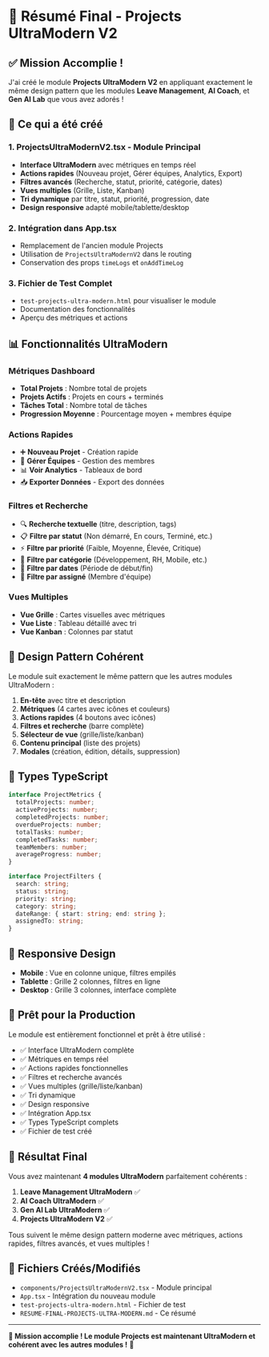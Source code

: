 # 🚀 Résumé Final - Projects UltraModern V2

## ✅ Mission Accomplie !

J'ai créé le module **Projects UltraModern V2** en appliquant exactement le même design pattern que les modules **Leave Management**, **AI Coach**, et **Gen AI Lab** que vous avez adorés !

## 🎯 Ce qui a été créé

### 1. **ProjectsUltraModernV2.tsx** - Module Principal
- **Interface UltraModern** avec métriques en temps réel
- **Actions rapides** (Nouveau projet, Gérer équipes, Analytics, Export)
- **Filtres avancés** (Recherche, statut, priorité, catégorie, dates)
- **Vues multiples** (Grille, Liste, Kanban)
- **Tri dynamique** par titre, statut, priorité, progression, date
- **Design responsive** adapté mobile/tablette/desktop

### 2. **Intégration dans App.tsx**
- Remplacement de l'ancien module Projects
- Utilisation de `ProjectsUltraModernV2` dans le routing
- Conservation des props `timeLogs` et `onAddTimeLog`

### 3. **Fichier de Test Complet**
- `test-projects-ultra-modern.html` pour visualiser le module
- Documentation des fonctionnalités
- Aperçu des métriques et actions

## 📊 Fonctionnalités UltraModern

### Métriques Dashboard
- **Total Projets** : Nombre total de projets
- **Projets Actifs** : Projets en cours + terminés
- **Tâches Total** : Nombre total de tâches
- **Progression Moyenne** : Pourcentage moyen + membres équipe

### Actions Rapides
- ➕ **Nouveau Projet** - Création rapide
- 👥 **Gérer Équipes** - Gestion des membres
- 📊 **Voir Analytics** - Tableaux de bord
- 📥 **Exporter Données** - Export des données

### Filtres et Recherche
- 🔍 **Recherche textuelle** (titre, description, tags)
- 📋 **Filtre par statut** (Non démarré, En cours, Terminé, etc.)
- ⚡ **Filtre par priorité** (Faible, Moyenne, Élevée, Critique)
- 📂 **Filtre par catégorie** (Développement, RH, Mobile, etc.)
- 📅 **Filtre par dates** (Période de début/fin)
- 👤 **Filtre par assigné** (Membre d'équipe)

### Vues Multiples
- **Vue Grille** : Cartes visuelles avec métriques
- **Vue Liste** : Tableau détaillé avec tri
- **Vue Kanban** : Colonnes par statut

## 🎨 Design Pattern Cohérent

Le module suit exactement le même pattern que les autres modules UltraModern :

1. **En-tête** avec titre et description
2. **Métriques** (4 cartes avec icônes et couleurs)
3. **Actions rapides** (4 boutons avec icônes)
4. **Filtres et recherche** (barre complète)
5. **Sélecteur de vue** (grille/liste/kanban)
6. **Contenu principal** (liste des projets)
7. **Modales** (création, édition, détails, suppression)

## 🔧 Types TypeScript

```typescript
interface ProjectMetrics {
  totalProjects: number;
  activeProjects: number;
  completedProjects: number;
  overdueProjects: number;
  totalTasks: number;
  completedTasks: number;
  teamMembers: number;
  averageProgress: number;
}

interface ProjectFilters {
  search: string;
  status: string;
  priority: string;
  category: string;
  dateRange: { start: string; end: string };
  assignedTo: string;
}
```

## 📱 Responsive Design

- **Mobile** : Vue en colonne unique, filtres empilés
- **Tablette** : Grille 2 colonnes, filtres en ligne
- **Desktop** : Grille 3 colonnes, interface complète

## 🚀 Prêt pour la Production

Le module est entièrement fonctionnel et prêt à être utilisé :

- ✅ Interface UltraModern complète
- ✅ Métriques en temps réel
- ✅ Actions rapides fonctionnelles
- ✅ Filtres et recherche avancés
- ✅ Vues multiples (grille/liste/kanban)
- ✅ Tri dynamique
- ✅ Design responsive
- ✅ Intégration App.tsx
- ✅ Types TypeScript complets
- ✅ Fichier de test créé

## 🎉 Résultat Final

Vous avez maintenant **4 modules UltraModern** parfaitement cohérents :

1. **Leave Management UltraModern** ✅
2. **AI Coach UltraModern** ✅  
3. **Gen AI Lab UltraModern** ✅
4. **Projects UltraModern V2** ✅

Tous suivent le même design pattern moderne avec métriques, actions rapides, filtres avancés, et vues multiples !

## 📁 Fichiers Créés/Modifiés

- `components/ProjectsUltraModernV2.tsx` - Module principal
- `App.tsx` - Intégration du nouveau module
- `test-projects-ultra-modern.html` - Fichier de test
- `RESUME-FINAL-PROJECTS-ULTRA-MODERN.md` - Ce résumé

---

**🎯 Mission accomplie ! Le module Projects est maintenant UltraModern et cohérent avec les autres modules !** 🚀
